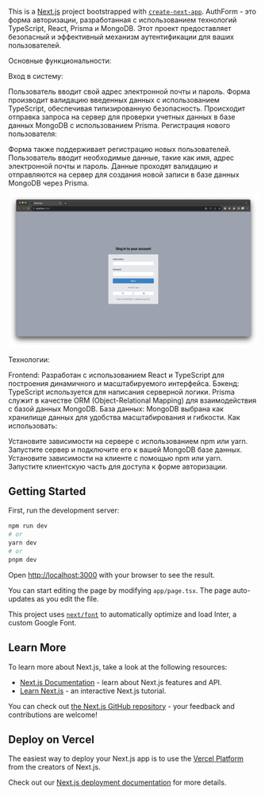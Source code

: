 This is a [Next.js](https://nextjs.org/) project bootstrapped with [`create-next-app`](https://github.com/vercel/next.js/tree/canary/packages/create-next-app).
AuthForm - это форма авторизации, разработанная с использованием технологий TypeScript, React, Prisma и MongoDB. Этот проект предоставляет безопасный и эффективный механизм аутентификации для ваших пользователей.

Основные функциональности:

Вход в систему:

Пользователь вводит свой адрес электронной почты и пароль.
Форма производит валидацию введенных данных с использованием TypeScript, обеспечивая типизированную безопасность.
Происходит отправка запроса на сервер для проверки учетных данных в базе данных MongoDB с использованием Prisma.
Регистрация нового пользователя:

Форма также поддерживает регистрацию новых пользователей.
Пользователь вводит необходимые данные, такие как имя, адрес электронной почты и пароль.
Данные проходят валидацию и отправляются на сервер для создания новой записи в базе данных MongoDB через Prisma.

 <img width="1000px" src="imgs/Снимок экрана 2023-11-21 в 18.57.28.png" alt="qr"/>

Технологии:

Frontend: Разработан с использованием React и TypeScript для построения динамичного и масштабируемого интерфейса.
Бэкенд: TypeScript используется для написания серверной логики. Prisma служит в качестве ORM (Object-Relational Mapping) для взаимодействия с базой данных MongoDB.
База данных: MongoDB выбрана как хранилище данных для удобства масштабирования и гибкости.
Как использовать:

Установите зависимости на сервере с использованием npm или yarn.
Запустите сервер и подключите его к вашей MongoDB базе данных.
Установите зависимости на клиенте с помощью npm или yarn.
Запустите клиентскую часть для доступа к форме авторизации.

## Getting Started

First, run the development server:

```bash
npm run dev
# or
yarn dev
# or
pnpm dev
```

Open [http://localhost:3000](http://localhost:3000) with your browser to see the result.

You can start editing the page by modifying `app/page.tsx`. The page auto-updates as you edit the file.

This project uses [`next/font`](https://nextjs.org/docs/basic-features/font-optimization) to automatically optimize and load Inter, a custom Google Font.

## Learn More

To learn more about Next.js, take a look at the following resources:

- [Next.js Documentation](https://nextjs.org/docs) - learn about Next.js features and API.
- [Learn Next.js](https://nextjs.org/learn) - an interactive Next.js tutorial.

You can check out [the Next.js GitHub repository](https://github.com/vercel/next.js/) - your feedback and contributions are welcome!

## Deploy on Vercel

The easiest way to deploy your Next.js app is to use the [Vercel Platform](https://vercel.com/new?utm_medium=default-template&filter=next.js&utm_source=create-next-app&utm_campaign=create-next-app-readme) from the creators of Next.js.

Check out our [Next.js deployment documentation](https://nextjs.org/docs/deployment) for more details.
